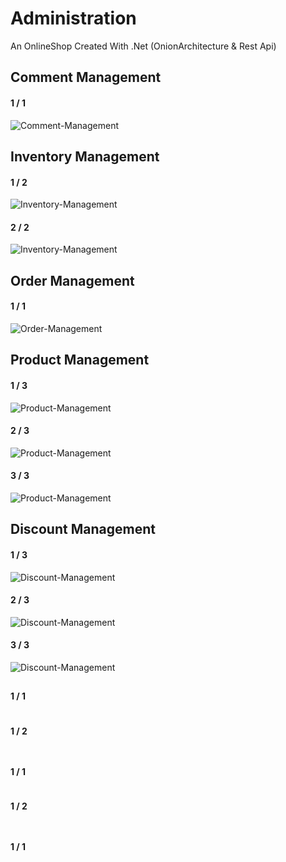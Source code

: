 # Administration 
An OnlineShop Created With .Net (OnionArchitecture &amp; Rest Api)

## Comment Management

#### 1 / 1
![Comment-Management](https://cdn.discordapp.com/attachments/1113510096622862375/1113573349864521829/image.png)

## Inventory Management

#### 1 / 2
![Inventory-Management](https://cdn.discordapp.com/attachments/1113510096622862375/1113573359029071942/image.png)

#### 2 / 2
![Inventory-Management](https://cdn.discordapp.com/attachments/1113510096622862375/1113573359293300827/image.png)

## Order Management

#### 1 / 1
![Order-Management](https://cdn.discordapp.com/attachments/1113510096622862375/1113574334670323824/image.png)


## Product Management

#### 1 / 3
![Product-Management](https://cdn.discordapp.com/attachments/1113510096622862375/1113574417830772776/image.png)

#### 2 / 3
![Product-Management](https://cdn.discordapp.com/attachments/1113510096622862375/1113574464303677470/image.png)

#### 3 / 3
![Product-Management](https://cdn.discordapp.com/attachments/1113510096622862375/1113574485417803857/image.png)


## Discount Management

#### 1 / 3
![Discount-Management](https://cdn.discordapp.com/attachments/1113510096622862375/1113574500714418246/image.png)

#### 2 / 3
![Discount-Management](https://cdn.discordapp.com/attachments/1113510096622862375/1113574504380235857/image.png)

#### 3 / 3
![Discount-Management](https://cdn.discordapp.com/attachments/1113510096622862375/1113574594259996763/image.png)


## 

#### 1 / 1
![]()

#### 1 / 2
![]()

## 

#### 1 / 1
![]()

#### 1 / 2
![]()

## 

#### 1 / 1
![]()


